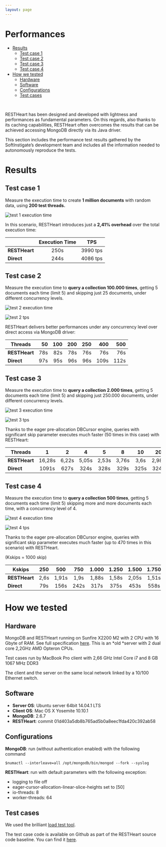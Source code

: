 ```yaml
---
layout: page
---
```


# Performances

-   [Results](#Performances-Results)
    -   [Test case 1](#Performances-Testcase1)
    -   [Test case 2](#Performances-Testcase2)
    -   [Test case 3](#Performances-Testcase3)
    -   [Test case 4](#Performances-Testcase4)
-   [How we tested](#Performances-Howwetested)
    -   [Hardware](#Performances-Hardware)
    -   [Software](#Performances-Software)
    -   [Configurations](#Performances-Configurations)
    -   [Test cases](#Performances-Testcases)

 

RESTHeart has been designed and developed with lightness and
performances as fundamental parameters. On this regards, also thanks to
its caching capabilities, RESTHeart often overcomes the results that can
be achieved accessing MongoDB directly via its Java driver.

This section includes the performance test results gathered by the
SoftInstigate’s development team and includes all the information needed
to autonomously reproduce the tests.

# Results

## Test case 1

Measure the execution time to create **1 million documents** with random
data, using **200 test threads.**

![test 1 execution
time](http://restheart.org/images/perftest/test-1-et.png)

In this scenario, RESTHeart introduces just a **2,41% overhead** over
the total execution time:

|               | Execution Time |    TPS   |
|---------------|:--------------:|:--------:|
| **RESTHeart** |      250s      | 3990 tps |
| **Direct**    |      244s      | 4086 tps |

## Test case 2

Measure the execution time to **query a collection 100.000 times**,
getting 5 documents each time (limit 5) and skipping just 25 documents,
under different concurrency levels. 

![test 2 execution
time](http://restheart.org/images/perftest/test-2-et.png)

![test 2 tps](http://restheart.org/images/perftest/test-2-tps.png)

RESTHeart delivers better performances under any concurrency level over
direct access via MongoDB driver:

| Threads       |   50|  100|  200|  250|   400|   500|
|---------------|----:|----:|----:|----:|-----:|-----:|
| **RESTHeart** |  78s|  82s|  78s|  76s|   76s|   76s|
| **Direct**    |  97s|  95s|  96s|  96s|  109s|  112s|

## Test case 3

Measure the execution time to **query a collection 2.000 times**,
getting 5 documents each time (limit 5) and skipping just 250.000
documents, under different concurrency levels.

![test 3 execution
time](http://restheart.org/images/perftest/test-3-et.png)

![test 3 tps](http://restheart.org/images/perftest/test-3-tps.png)

Thanks to the eager pre-allocation DBCursor engine, queries with
significant skip parameter executes much faster (50 times in this case)
with RESTHeart:

| Threads       |    1   |   2   |   4   |   5   |   8   |  10  |   20  |   40  |   50  |   80   |  100  |  200  |  400  |   500  |
|---------------|:------:|:-----:|:-----:|:-----:|:-----:|:----:|:-----:|:-----:|:-----:|:------:|:-----:|:-----:|:-----:|:------:|
| **RESTHeart** | 16,28s | 6,22s | 5,05s | 2,53s | 3,76s | 3,6s | 2,98s | 5,65s | 9,04s | 10,74s | 6,76s | 9,24s | 6,76s | 12,71s |
| **Direct**    |  1091s |  627s |  324s |  328s |  329s | 325s |  324s |  321s |  321s |  304s  |  302s |  305s |  327s |  327s  |

## Test case 4

Measure the execution time to **query a collection 500 times**, getting
5 documents each time (limit 5) skipping more and more documents each
time, with a concurrency level of 4.

![test 4 execution
time](http://restheart.org/images/perftest/test-3-et.png)

![test 4 tps](http://restheart.org/images/perftest/test-3-tps.png)

Thanks to the eager pre-allocation DBCursor engine, queries with
significant skip parameter executes much faster (up to 470 times in this
scenario) with RESTHeart.

(Kskips = 1000 skip)

| Kskips        |  250 |  500  |  750 | 1.000 | 1.250 | 1.500 | 1.750 | 2.000 | 2.250 |
|---------------|:----:|:-----:|:----:|:-----:|:-----:|:-----:|:-----:|:-----:|:-----:|
| **RESTHeart** | 2,6s | 1,91s | 1,9s | 1,88s | 1,58s | 2,05s | 1,51s | 1,52s | 1,51s |
| **Direct**    |  79s |  156s | 242s |  317s |  375s |  453s |  558s |  601s |  713s |

# How we tested

## Hardware

MongoDB and RESTHeart running on Sunfire X2200 M2 with 2 CPU with 16
Gbyte of RAM. See full
specification [here](http://docs.oracle.com/cd/E19121-01/sf.x2200m2/819-6597-12/Chap1.html).
This is an *old *server with 2 dual core 2,2GHz AMD Opteron CPUs.

Test cases run by MacBook Pro client with 2,66 GHz Intel Core i7 and 8
GB 1067 MHz DDR3

The client and the server on the same local network linked by a 10/100
Ethernet switch.

## Software

-   **Server OS**: Ubuntu server 64bit 14.04.1 LTS
-   **Client OS**: Mac OS X Yosemite 10.10.1
-   **MongoDB**: 2.6.7
-   **RESTHeart**: commit 01d403a5db8b765ad5b0a8eec1fda420c392ab58

## Configurations

**MongoDB**: run (without authentication enabled) with the following
command

``` plain
$numactl --interleave=all /opt/mongodb/bin/mongod --fork --syslog
```

**RESTHeart**: run with default parameters with the following exception:

-   logging to file off
-   eager-cursor-allocation-linear-slice-heights set to \[50\]
-   io-threads: 8 
-   worker-threads: 64 

## Test cases

We used the brilliant [load test
tool](https://github.com/bazhenov/load-test-tool).

The test case code is available on Github as part of the RESTHeart
source code baseline. You can find
it [here](https://github.com/SoftInstigate/restheart/tree/develop/src/test/java/org/restheart/test/performance).

 

